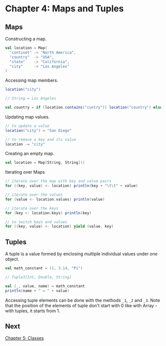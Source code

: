 Chapter 4: Maps and Tuples
==========================

Maps
----
Constructing a map. 

```scala 
val location = Map(
  "continet" -> "North America",
  "country"  -> "USA", 
  "state"    -> "California",
  "city"     -> "Los Angeles"
)
```

Accessing map members.

```scala 
location("city")

// String = Los Angeles

val country = if (location.contains("cuntry")) location("country") else "-empty-"
```

Updating map values.

```scala
// to update a value
location("city") = "San Diego"

// to remove a key and its value
location -= "city"
```

Creating an empty map. 

```scala 
val location = Map[String, String]()
```

Iterating over Maps

```scala 
// iterate over the map with key and value pairs
for ((key, value) <- location) println(key + "\t\t" + value)

// iterate over the values
for (value <- location.values) println(value)

// iterate over the keys 
for (key <- location.keys) println(key)

// to switch keys and values
for ((key, value) <- location) yield (value, key)
```

Tuples
------
A tuple is a value formed by enclosing multiple individual values under one object. 

```scala
val math_constant = (1, 3.14, "Pi")

// Tuple3[Int, Double, String]

val (_, value, name) = math_constant
println(name + " = " + value)
```

Accessing tuple elements can be done with the methods `_1`, `_2` and `_3`. Note that the position of the elements of tuple don't start with 0 like with Array - with tuples, it starts from 1. 

Next
----
[Chapter 5: Classes](https://github.com/mancmelou/learn_scala/edit/master/notes/chapter5.md)
